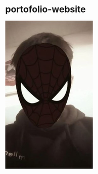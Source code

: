 # portofolio-website


![image alt](https://github.com/Amaa-aja/portofolio-website/blob/main/RRAJA13.JPG?raw=true)
